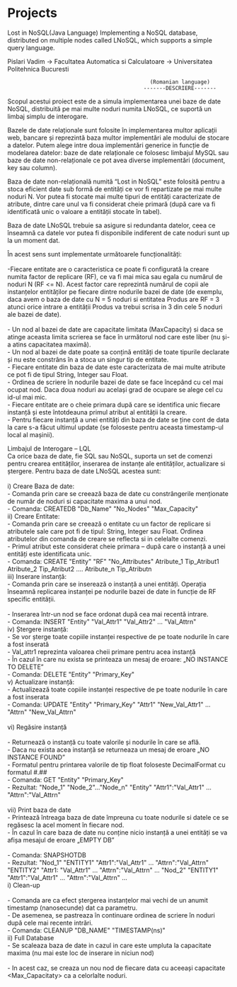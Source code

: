 # Projects
Lost in NoSQL(Java Language)
Implementing a NoSQL database, distributed on multiple nodes called LNoSQL, which supports a simple query language.

Pislari Vadim -> Facultatea Automatica si Calculatoare -> Universitatea Politehnica Bucuresti

                                                 (Romanian language)
                                               -------DESCRIERE-------
Scopul acestui proiect este de a simula implementarea unei baze de date NoSQL, distribuită pe mai multe noduri numita LNoSQL, ce suportă un limbaj simplu de interogare.
 
Bazele de date relaționale sunt folosite în implementarea multor aplicații web, bancare și reprezintă baza multor implementări ale modului de stocare a datelor. Putem alege intre doua implementări generice in funcție de modelarea datelor: baze de date relaționale ce folosesc limbajul MySQL sau baze de date non-relaționale ce pot avea diverse implementări (document, key sau column). 

 Baza de date non-relațională numită “Lost in NoSQL” este folosită pentru a stoca eficient date sub formă de entități ce vor fi repartizate pe mai multe noduri N. Vor putea fi stocate mai multe tipuri de entități caracterizate de atribute, dintre care unul va fi considerat cheie primară (după care va fi identificată unic o valoare a entității stocate în tabel).  
 
 Baza de date LNoSQL trebuie sa asigure si redundanta datelor, ceea ce înseamnă ca datele vor putea fi disponibile indiferent de cate noduri sunt up la un moment dat. 
 
 În acest sens sunt implementate următoarele funcționalități:  
</br>-Fiecare entitate are o caracteristica ce poate fi configurată la creare numita factor de replicare (RF), ce va fi mai mica sau egala cu numărul de noduri N (RF <= N).  Acest factor care reprezintă numărul de copii ale instanțelor entităților pe fiecare dintre nodurile bazei de date (de exemplu, daca avem o baza de date cu N = 5 noduri si entitatea Produs are RF = 3 atunci orice intrare a entității Produs va trebui scrisa in 3 din cele 5 noduri ale bazei de date).  
</br>- Un nod al bazei de date are capacitate limitata (MaxCapacity) si daca se atinge aceasta limita scrierea se face în următorul nod care este liber (nu și-a atins capacitatea maximă). 
</br>- Un nod al bazei de date poate sa conțină entități de toate tipurile declarate și nu este constrâns în a stoca un singur tip de entitate. 
</br>- Fiecare entitate din baza de date este caracterizata de mai multe atribute ce pot fi de tipul String, Integer sau Float. 
</br>- Ordinea de scriere în nodurile bazei de date se face începând cu cel mai ocupat nod. Daca doua noduri au același grad de ocupare se alege cel cu id-ul mai mic. 
</br>- Fiecare entitate are o cheie primara după care se identifica unic fiecare instanță și este întotdeauna primul atribut al entității la creare. 
</br>- Pentru fiecare instanță a unei entități din baza de date se ține cont de data la care s-a făcut ultimul update (se foloseste pentru aceasta timestamp-ul local al mașinii).   
  
  Limbajul de Interogare – LQL 
</br>Ca orice baza de date, fie SQL sau NoSQL, suporta un set de comenzi pentru crearea entităților, inserarea de instanțe ale entităților, actualizare si ștergere. Pentru baza de date LNoSQL acestea sunt:  
</br>i) Creare Baza de date:
</br>- Comanda prin care se creează baza de date cu constrângerile menționate de număr de noduri si capacitate maxima a unui nod. 
</br>- Comanda: CREATEDB "Db_Name" "No_Nodes" "Max_Capacity" 
</br>ii) Creare Entitate: 
</br>- Comanda prin care se creează o entitate cu un factor de replicare si atributele sale care pot fi de tipul: String, Integer sau Float. Ordinea atributelor din comanda de creare se reflecta si in celelalte comenzi.
</br>- Primul atribut este considerat cheie primara – după care o instanță a unei entități este identificata unic. 
</br>- Comanda: CREATE "Entity" "RF" "No_Attributes" Atribute_1 Tip_Atribut1  Atribute_2 Tip_Atribut2 …. Atribute_n Tip_Atributn 
</br>iii) Inserare instanță: 
</br>- Comanda prin care se inserează o instanță a unei entități. Operația înseamnă replicarea instanței pe nodurile bazei de date in funcție de RF specific entității.  
</br>- Inserarea într-un nod se face ordonat după cea mai recentă intrare. 
</br>- Comanda: INSERT "Entity" "Val_Attr1" "Val_Attr2" ... "Val_Attrn" 
</br>iv) Ștergere instanță:
</br>- Se vor șterge toate copiile instanței respective de pe toate nodurile în care a fost inserată 
</br>- Val_attr1 reprezinta valoarea cheii primare pentru acea instanță 
</br>- În cazul în care nu exista se printeaza un mesaj de eroare: „NO INSTANCE TO DELETE” 
</br>- Comanda: DELETE "Entity" "Primary_Key" 
</br>v) Actualizare instanță: 
</br>- Actualizează toate copiile instanței respective de pe toate nodurile în care a fost inserata 
</br>- Comanda: UPDATE "Entity" "Primary_Key" "Attr1" "New_Val_Attr1" ... "Attrn" "New_Val_Attrn"  
</br>vi) Regăsire instanță  
</br>- Returnează o instanță cu toate valorile și nodurile în care se află. 
</br>- Daca nu exista acea instanță se returneaza un mesaj de eroare „NO INSTANCE FOUND” 
</br>- Formatul pentru printarea valorile de tip float foloseste DecimalFormat cu formatul #.## 
</br>- Comanda: GET "Entity" "Primary_Key" 
</br>- Rezultat: "Node_1" "Node_2"..."Node_n" "Entity" "Attr1":"Val_Attr1" ... "Attrn":"Val_Attrn"  
</br>vii) Print baza de date 
</br>- Printează întreaga baza de date împreuna cu toate nodurile si datele ce se regăsesc la acel moment în fiecare nod. 
</br>- În cazul în care baza de date nu conține nicio instanță a unei entități se va afișa mesajul de eroare „EMPTY DB”  
</br>- Comanda: SNAPSHOTDB 
</br>- Rezultat: "Nod_1" "ENTITY1" "Attr1":"Val_Attr1" ... "Attrn":"Val_Attrn"  "ENTITY2" "Attr1: "Val_Attr1" ... "Attrn":"Val_Attrn"  ... "Nod_2" "ENTITY1" "Attr1":"Val_Attr1" ... "Attrn":"Val_Attrn"  ... 
</br>i) Clean-up  
</br>- Comanda are ca efect ștergerea instanțelor mai vechi de un anumit timestamp (nanosecunde) dat ca parametru. 
</br>- De asemenea, se pastreaza în continuare ordinea de scriere în noduri după cele mai recente intrări. 
</br>- Comanda: CLEANUP "DB_NAME" "TIMESTAMP(ns)" 
</br>ii) Full Database 
</br>- Se scaleaza baza de date in cazul in care este umpluta la capacitate maxima (nu mai este loc de inserare in niciun nod)  
</br>- In acest caz, se creaza un nou nod de fiecare data cu aceeași capacitate <Max_Capacitaty> ca a celorlalte noduri. 
